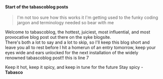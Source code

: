 #### Start of the tabascoblog posts

> I'm not too sure how this works it I'm getting used to the funky coding jargon and terminology needed so bear with me

Welcome to tabascoblog, the hottest, juiciest, most influential, and most provocative blog post out there on the syke blogsite.  
There's both a lot to say and a lot to skip, so I'll keep this blog short and leave you all to rest before I hit a homerun of an entry tomorrow, keep your eyes wide and ears unlocked for the next installation of the widely renowned tabascoblog post!!
this is line 7

Keep it hot, keep it spicy, and keep in tune for the future
Stay spicy - **Tabasco**
